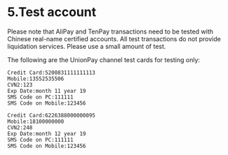 # 5.Test account
 
 Please note that AliPay and TenPay transactions need to be tested with Chinese real-name certified accounts. All test transactions do not provide liquidation services. Please use a small amount of test.

The following are the UnionPay channel test cards for testing only: 
 
```
Credit Card:5200831111111113 
Mobile:13552535506
CVN2:123
Exp Date:month 11 year 19
SMS Code on PC:111111 
SMS Code on Mobile:123456

Credit Card:6226388000000095 
Mobile:18100000000 
CVN2:248
Exp Date:month 12 year 19
SMS Code on PC:111111 
SMS Code on Mobile:123456 
 
```